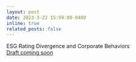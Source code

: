 ```yaml
---
layout: post
date: 2023-3-22 15:59:00-0400
inline: true
related_posts: false
---
```


ESG Rating Divergence and Corporate Behaviors  
[Draft coming soon](https://geyu.me/)

